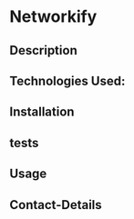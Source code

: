 # Networkify

## Description

## Technologies Used:

## Installation

## tests

## Usage

## Contact-Details
